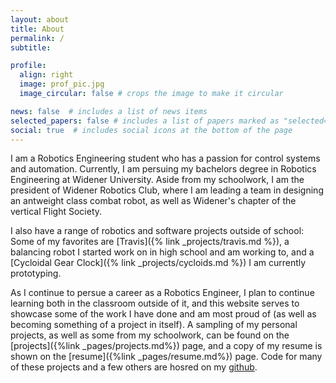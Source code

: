 ```yaml
---
layout: about
title: About
permalink: /
subtitle:

profile:
  align: right
  image: prof_pic.jpg
  image_circular: false # crops the image to make it circular

news: false  # includes a list of news items
selected_papers: false # includes a list of papers marked as "selected={true}"
social: true  # includes social icons at the bottom of the page
---
```


I am a Robotics Engineering student who has a passion for control systems and automation. 
Currently, I am persuing my bachelors degree in Robotics Engineering at Widener University. 
Aside from my schoolwork, I am the president of Widener Robotics Club, where I am leading a team in designing an antweight class combat robot, as well as Widener's chapter of the vertical Flight Society.


I also have a range of robotics and software projects outside of school: Some of my favorites are [Travis]({% link _projects/travis.md %}), a balancing robot I started work on in high school and am working to, and a [Cycloidal Gear Clock]({% link _projects/cycloids.md %}) I am currently prototyping.

As I continue to persue a career as a Robotics Engineer, I plan to continue learning both in the classroom outside of it, and this website serves to showcase some of the work I have done and am most proud of (as well as becoming something of a project in itself). 
A sampling of my personal projects, as well as some from my schoolwork, can be found on the [projects]({%link _pages/projects.md%}) page, and a copy of my resume is shown on the [resume]({%link _pages/resume.md%}) page. 
Code for many of these projects and a few others are hosred on my [github](https://github.com/nWestie).
